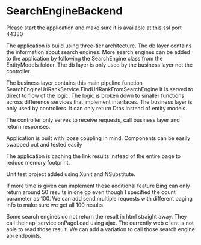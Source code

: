 # SearchEngineBackend
Please start the application and make sure it is available at this ssl port 44380

The application is build using three-tier architecture.
The db layer contains the information about search engines.
More search engines can be added to the application by following the SearchEngine class from the EntityModels folder.
The db layer is only used by the business layer not the controller.

The business layer contains this main pipeline function SearchEngineUrlRankService.FindUrlRankFromSearchEngine
It is served to direct to flow of the logic. The logic is broken down to smaller functions across difference services that implement interfaces.
The business layer is only used by controllers. It can only return Dtos instead of entity models.

The controller only serves to receive requests, call business layer and return responses.

Application is built with loose coupling in mind. Components can be easily swapped out and tested easily

The application is caching the link results instead of the entire page to reduce memory footprint. 

Unit test project added using Xunit and NSubstitute.

If more time is given can implement these additional feature
Bing can only return around 50 results in one go even though I specified the count parameter as 100.
We can add send multiple requests with different paging info to make sure we get all 100 results

Some search engines do not return the result in html straight away. They call their api service onPageLoad using ajax.
The currently web client is not able to read those result. We can add a variation to call those search engine api endpoints.
